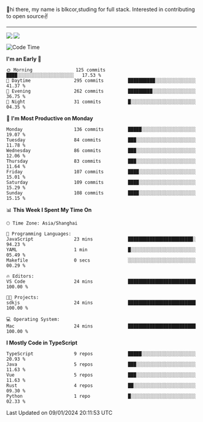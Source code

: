 👋hi there, my name is blkcor,studing for full stack.
Interested in contributing to open source✌️

<hr/>

![](https://github-readme-stats.vercel.app/api?username=blkcor)
<a href="https://github.com/blkcor/github-readme-stats">
    <img align="left" src="https://github-readme-stats.vercel.app/api/top-langs/?username=blkcor&hide=jupyter%20notebook,shaderlab,tex,c%23&langs_count=9" />
</a>


<!--START_SECTION:waka-->
![Code Time](http://img.shields.io/badge/Code%20Time-827%20hrs%2056%20mins-blue)

**I'm an Early 🐤** 

```text
🌞 Morning                125 commits         ████░░░░░░░░░░░░░░░░░░░░░   17.53 % 
🌆 Daytime                295 commits         ██████████░░░░░░░░░░░░░░░   41.37 % 
🌃 Evening                262 commits         █████████░░░░░░░░░░░░░░░░   36.75 % 
🌙 Night                  31 commits          █░░░░░░░░░░░░░░░░░░░░░░░░   04.35 % 
```
📅 **I'm Most Productive on Monday** 

```text
Monday                   136 commits         █████░░░░░░░░░░░░░░░░░░░░   19.07 % 
Tuesday                  84 commits          ███░░░░░░░░░░░░░░░░░░░░░░   11.78 % 
Wednesday                86 commits          ███░░░░░░░░░░░░░░░░░░░░░░   12.06 % 
Thursday                 83 commits          ███░░░░░░░░░░░░░░░░░░░░░░   11.64 % 
Friday                   107 commits         ████░░░░░░░░░░░░░░░░░░░░░   15.01 % 
Saturday                 109 commits         ████░░░░░░░░░░░░░░░░░░░░░   15.29 % 
Sunday                   108 commits         ████░░░░░░░░░░░░░░░░░░░░░   15.15 % 
```


📊 **This Week I Spent My Time On** 

```text
🕑︎ Time Zone: Asia/Shanghai

💬 Programming Languages: 
JavaScript               23 mins             ████████████████████████░   94.23 % 
YAML                     1 min               █░░░░░░░░░░░░░░░░░░░░░░░░   05.49 % 
Makefile                 0 secs              ░░░░░░░░░░░░░░░░░░░░░░░░░   00.29 % 

🔥 Editors: 
VS Code                  24 mins             █████████████████████████   100.00 % 

🐱‍💻 Projects: 
sdkjs                    24 mins             █████████████████████████   100.00 % 

💻 Operating System: 
Mac                      24 mins             █████████████████████████   100.00 % 
```

**I Mostly Code in TypeScript** 

```text
TypeScript               9 repos             █████░░░░░░░░░░░░░░░░░░░░   20.93 % 
Java                     5 repos             ███░░░░░░░░░░░░░░░░░░░░░░   11.63 % 
Vue                      5 repos             ███░░░░░░░░░░░░░░░░░░░░░░   11.63 % 
Rust                     4 repos             ██░░░░░░░░░░░░░░░░░░░░░░░   09.30 % 
Python                   1 repo              █░░░░░░░░░░░░░░░░░░░░░░░░   02.33 % 
```




 Last Updated on 09/01/2024 20:11:53 UTC
<!--END_SECTION:waka-->


